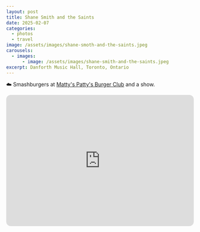 ```yaml
---
layout: post
title: Shane Smith and the Saints
date: 2025-02-07
categories:
  - photos
  - travel
image: /assets/images/shane-smoth-and-the-saints.jpeg
carousels:
  - images:
      - image: /assets/images/shane-smith-and-the-saints.jpeg
excerpt: Danforth Music Hall, Toronto, Ontario
---
```

☁️ Smashburgers at [Matty's Patty's Burger Club](https://www.instagram.com/mattyspattysburgerclub) and a show.



<iframe style="border-radius:12px" src="https://open.spotify.com/embed/artist/4pLxUMyDrijXynrUP59whJ?utm_source=generator" width="100%" height="352" frameBorder="0" allowfullscreen="" allow="autoplay; clipboard-write; encrypted-media; fullscreen; picture-in-picture" loading="lazy"></iframe>
